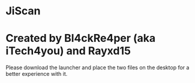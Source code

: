 # JiScan
# Created by Bl4ckRe4per (aka iTech4you) and Rayxd15
Please download the launcher and place the two files on the desktop for a better experience with it.
